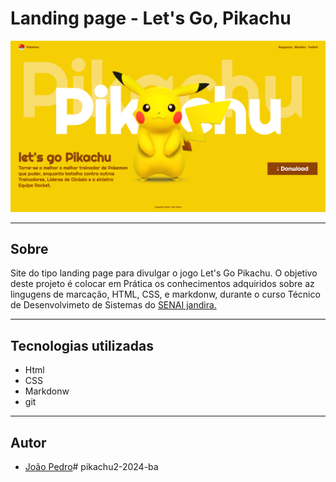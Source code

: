 # Landing page - Let's Go, Pikachu


![](./screenshot/print%20pikachu.png )

---
## Sobre
Site do tipo landing page para divulgar o jogo Let's Go Pikachu. O objetivo deste projeto é colocar em Prática os conhecimentos adquiridos sobre az lingugens de marcação, HTML, CSS, e markdonw, durante o curso Técnico de Desenvolvimeto de Sistemas do [SENAI jandira.](https://sp.senai.br/unidade/jandira/)

---

## Tecnologias utilizadas
- Html
- CSS
- Markdonw
- git

---
## Autor

- [João Pedro]()# pikachu2-2024-ba
